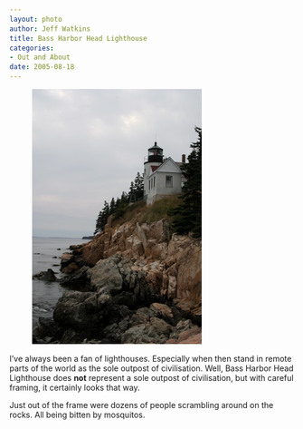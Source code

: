 ```yaml
--- 
layout: photo
author: Jeff Watkins
title: Bass Harbor Head Lighthouse
categories: 
- Out and About
date: 2005-08-18
---
```


<figure><img class="photo" src="/photos/IMG_2105.jpg"></figure>

I’ve always been a fan of lighthouses. Especially when then stand in remote
parts of the world as the sole outpost of civilisation. Well, Bass Harbor Head
Lighthouse does **not** represent a sole outpost of civilisation, but with
careful framing, it certainly looks that way.

Just out of the frame were dozens of people scrambling around on the rocks.
All being bitten by mosquitos.

